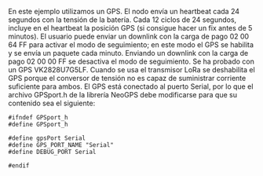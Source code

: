 En este ejemplo utilizamos un GPS.
El nodo envía un heartbeat cada 24 segundos con la tensión de la batería.
Cada 12 ciclos de 24 segundos, incluye en el heartbeat la posición GPS (si consigue hacer un fix antes de 5 minutos).
El usuario puede enviar un downlink con la carga de pago 02 00 64 FF para activar el modo de seguimiento; en este modo el GPS se habilita y se envía un paquete cada minuto.
Enviando un downlink con la carga de pago 02 00 00 FF se desactiva el modo de seguimiento.
Se ha probado con un GPS VK2828U7G5LF.
Cuando se usa el transmisor LoRa se deshabilita el GPS porque el conversor de tensión no es capaz de suministrar corriente suficiente para ambos.
El GPS está conectado al puerto Serial, por lo que el archivo GPSport.h de la librería NeoGPS debe modificarse para que su contenido sea el siguiente:
```
#ifndef GPSport_h
#define GPSport_h

#define gpsPort Serial
#define GPS_PORT_NAME "Serial"
#define DEBUG_PORT Serial

#endif
```
